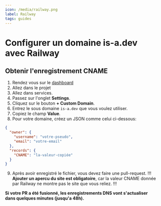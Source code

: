 ```yaml
---
icon: /media/railway.png
label: Railway
tags: guides
---
```


# Configurer un domaine is-a.dev avec Railway

## Obtenir l'enregistrement CNAME

1. Rendez vous sur le [dashboard](https://railway.app/dashboard)
2. Allez dans le projet
3. Allez dans services.
4. Passez sur l'onglet **Settings**.
5. Cliquez sur le bouton **+ Custom Domain**.
6. Entrez le sous domaine `is-a.dev` que vous voulez utiliser.
7. Copiez le champ **Value**.
8. Pour votre domaine, créez un JSON comme celui ci-dessous:
```json
{
  "owner": {
    "username": "votre-pseudo",
    "email": "votre-email"
  },
  "records": {
    "CNAME": "la-valeur-copiée"
  }
}
```
9. Après avoir enregistré le fichier, vous devez faire une pull-request.
!!!
**Ajouter un apercu du site est obligatoire**, car la valeur CNAME donnée par Railway ne montre pas le site que vous reliez.
!!!

**Si votre PR a été fusionné, les enregistrements DNS vont s'actualiser dans quelques minutes (jusqu'a 48h).**
